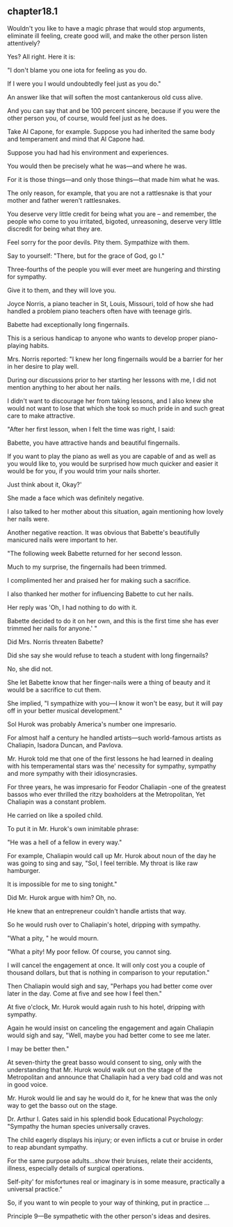 
chapter18.1
---
Wouldn't you like to have a magic phrase that would stop arguments, eliminate ill feeling, create good will, and make the other person listen attentively?

Yes? All right. Here it is:

"I don't blame you one iota for feeling as you do.

If I were you I would undoubtedly feel just as you do."

An answer like that will soften the most cantankerous old cuss alive.

And you can say that and be 100 percent sincere, because if you were the other person you, of course, would feel just as he does.

Take Al Capone, for example. Suppose you had inherited the same body and temperament and mind that Al Capone had.

Suppose you had had his environment and experiences.

You would then be precisely what he was—and where he was.

For it is those things—and only those things—that made him what he was.

The only reason, for example, that you are not a rattlesnake is that your mother and father weren't rattlesnakes.

You deserve very little credit for being what you are – and remember, the people who come to you irritated, bigoted, unreasoning, deserve very little discredit for being what they are.

Feel sorry for the poor devils. Pity them. Sympathize with them.

Say to yourself: "There, but for the grace of God, go I."

Three-fourths of the people you will ever meet are hungering and thirsting for sympathy.

Give it to them, and they will love you.

Joyce Norris, a piano teacher in St, Louis, Missouri, told of how she had handled a problem piano teachers often have with teenage girls.

Babette had exceptionally long fingernails.

This is a serious handicap to anyone who wants to develop proper piano-playing habits.

Mrs. Norris reported: "I knew her long fingernails would be a barrier for her in her desire to play well.

During our discussions prior to her starting her lessons with me, I did not mention anything to her about her nails.

I didn't want to discourage her from taking lessons, and I also knew she would not want to lose that which she took so much pride in and such great care to make attractive.

"After her first lesson, when I felt the time was right, I said:

Babette, you have attractive hands and beautiful fingernails.

If you want to play the piano as well as you are capable of and as well as you would like to, you would be surprised how much quicker and easier it would be for you, if you would trim your nails shorter.

Just think about it, Okay?'

She made a face which was definitely negative.

I also talked to her mother about this situation, again mentioning how lovely her nails were.

Another negative reaction. It was obvious that Babette's beautifully manicured nails were important to her.

"The following week Babette returned for her second lesson.

Much to my surprise, the fingernails had been trimmed.

I complimented her and praised her for making such a sacrifice.

I also thanked her mother for influencing Babette to cut her nails.

Her reply was 'Oh, I had nothing to do with it.

Babette decided to do it on her own, and this is the first time she has ever trimmed her nails for anyone.' "

Did Mrs. Norris threaten Babette?

Did she say she would refuse to teach a student with long fingernails?

No, she did not.

She let Babette know that her finger-nails were a thing of beauty and it would be a sacrifice to cut them.

She implied, "I sympathize with you—I know it won't be easy, but it will pay off in your better musical development."

Sol Hurok was probably America's number one impresario.

For almost half a century he handled artists—such world-famous artists as Chaliapin, Isadora Duncan, and Pavlova.

Mr. Hurok told me that one of the first lessons he had learned in dealing with his temperamental stars was the' necessity for sympathy, sympathy and more sympathy with their idiosyncrasies.

For three years, he was impresario for Feodor Chaliapin -one of the greatest bassos who ever thrilled the ritzy boxholders at the Metropolitan, Yet Chaliapin was a constant problem.

He carried on like a spoiled child.

To put it in Mr. Hurok's own inimitable phrase:

"He was a hell of a fellow in every way."

For example, Chaliapin would call up Mr. Hurok about noun of the day he was going to sing and say, "Sol, I feel terrible. My throat is like raw hamburger.

It is impossible for me to sing tonight."

Did Mr. Hurok argue with him? Oh, no.

He knew that an entrepreneur couldn't handle artists that way.

So he would rush over to Chaliapin's hotel, dripping with sympathy.

"What a pity, " he would mourn.

"What a pity! My poor fellow. Of course, you cannot sing.

I will cancel the engagement at once. It will only cost you a couple of thousand dollars, but that is nothing in comparison to your reputation."

Then Chaliapin would sigh and say, "Perhaps you had better come over later in the day. Come at five and see how I feel then."

At five o'clock, Mr. Hurok would again rush to his hotel, dripping with sympathy.

Again he would insist on canceling the engagement and again Chaliapin would sigh and say, "Well, maybe you had better come to see me later.

I may be better then."

At seven-thirty the great basso would consent to sing, only with the understanding that Mr. Hurok would walk out on the stage of the Metropolitan and announce that Chaliapin had a very bad cold and was not in good voice.

Mr. Hurok would lie and say he would do it, for he knew that was the only way to get the basso out on the stage.

Dr. Arthur I. Gates said in his splendid book Educational Psychology: "Sympathy the human species universally craves.

The child eagerly displays his injury; or even inflicts a cut or bruise in order to reap abundant sympathy.

For the same purpose adults...show their bruises, relate their accidents, illness, especially details of surgical operations.

Self-pity' for misfortunes real or imaginary is in some measure, practically a universal practice."

So, if you want to win people to your way of thinking, put in practice …

Principle 9—Be sympathetic with the other person's ideas and desires.